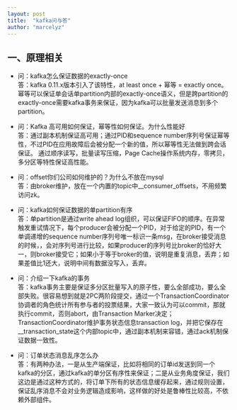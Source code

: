 ```yaml
---
layout: post
title:  "kafka问与答"
author: "marcelyz"
---
```


## 一、原理相关
- 问：kafka怎么保证数据的exactly-once<br/>
答：kafka 0.11.x版本引入了该特性，at least once + 幂等 = exactly once。幂等可以保证单会话单partition内部的exactly-once语义，但是跨partition的exactly-once需要kafka事务来保证，因为kafka可以批量发送消息到多个partition。

- 问：Kafka 高可用如何保证，幂等性如何保证。为什么性能好<br/>
答：通过副本机制保证高可用；通过PID和sequence number序列号保证幂等性，不过PID在应用故障后会被分配一个新的值，所以幂等性无法做到跨会话保证。
通过顺序读写，批量读写压缩，Page Cache操作系统内存，零拷贝，多分区等特性保证高性能。

- 问：offset你们公司如何维护的？为什么不放在mysql<br/>
答：由broker维护，放在一个内置的topic中__consumer_offsets，不用频繁访问zk。

- 问：kafka如何保证数据的单partition有序<br/>
答：单partition是通过write ahead log组织，可以保证FIFO的顺序。在异常触发重试情况下，每个producer会被分配一个PID，对于给定的PID，有一个单调递增的sequence number序列号唯一标识一条msg，在broker接受消息的时候，，会对序列号进行比较，如果producer的序列号比broker的恰好大一，则broker接受它；如果小于等于broker的值，说明是重复消息，丢弃；如果差值比1还大，说明中间有数据没写入，丢弃。

- 问：介绍一下kafka的事务<br/>
答：kafka事务主要是保证多分区批量写入的原子性，要么全部成功，要么全部失败。很容易想到就是2PC两阶段提交，通过一个TransactionCoordinator协调者的角色统计所有参与者的投票结果，大家一致认为可以commit，那就执行commit，否则abort，由Transaction Marker决定；TransactionCoordinator维护事务状态信息transaction log，并把它保存在__transaction_state这个内部topic中，通过副本机制来容错，通过ack机制保证数据一致性。

- 问：订单状态消息乱序怎么办<br>
答：有两种办法，一是从生产端保证，比如将相同的订单id发送到同一个kafka的分区，通过kafka的单分区有序性来保证；二是从业务角度保证，我们这边是通过这种方式的，将订单下所有的状态信息缓存起来，通过规则设置，保证乱序消息不会对业务逻辑造成影响，这样做的好处是鲁棒性比较高，不依赖外部组件。